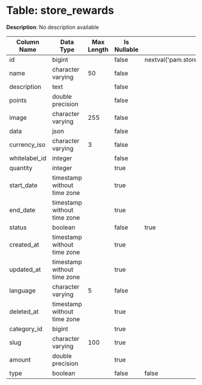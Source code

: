 # Table: store_rewards

**Description**: No description available

| Column Name | Data Type | Max Length | Is Nullable | Default | Primary Key | Foreign Key |
|-------------|-----------|------------|-------------|---------|-------------|-------------|
| id | bigint |  | false | nextval('pam.store_rewards_id_seq'::regclass) | store_rewards | store_rewards |
| name | character varying | 50 | false |  |  |  |
| description | text |  | false |  |  |  |
| points | double precision |  | false |  |  |  |
| image | character varying | 255 | false |  |  |  |
| data | json |  | false |  |  |  |
| currency_iso | character varying | 3 | false |  |  |  |
| whitelabel_id | integer |  | false |  | store_rewards | whitelabels |
| quantity | integer |  | true |  |  |  |
| start_date | timestamp without time zone |  | true |  |  |  |
| end_date | timestamp without time zone |  | true |  |  |  |
| status | boolean |  | false | true |  |  |
| created_at | timestamp without time zone |  | true |  |  |  |
| updated_at | timestamp without time zone |  | true |  |  |  |
| language | character varying | 5 | false |  |  |  |
| deleted_at | timestamp without time zone |  | true |  |  |  |
| category_id | bigint |  | true |  | store_rewards | rewards_categories |
| slug | character varying | 100 | true |  |  |  |
| amount | double precision |  | true |  |  |  |
| type | boolean |  | false | false |  |  |

